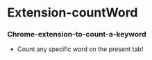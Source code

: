 # Extension-countWord

### Chrome-extension-to-count-a-keyword

- Count any specific word on the present tab!
